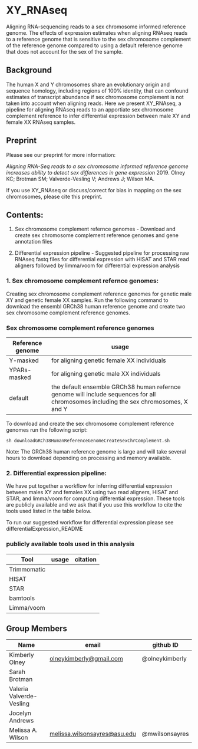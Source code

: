 # XY_RNAseq
Aligning RNA-sequencing reads to a sex chromosome informed reference genome. 
The effects of expression estimates when aligning RNAseq reads to a reference genome that is sensitive to the sex chromosome complement of the reference genome compared to using a default reference genome that does not account for the sex of the sample.

## Background
The human X and Y chromosomes share an evolutionary origin and sequence homology, including regions of 100% identity, that can confound estimates of transcript abundance if sex chromosome complement is not taken into account when aligning reads. Here we present XY_RNAseq, a pipeline for aligning RNAseq reads to an apportiate sex chromosome complement reference to infer differential expression between male XY and female XX RNAseq samples. 

## Preprint

Please see our preprint for more information:

*Aligning RNA-Seq reads to a sex chromosome informed reference genome increases ability to detect sex differences in gene expression* 2019. Olney KC; Brotman SM; Valverde-Vesling V; Andrews J; Wilson MA. 

If you use XY_RNAseq or discuss/correct for bias in mapping on the sex chromosomes, please cite this preprint.

## Contents:
1. Sex chromosome complement refernce genomes - Download and create sex chromosome complement reference genomes and gene annotation files

2. Differential expression pipeline - Suggested pipeline for processing raw RNAseq fastq files for differential expression with HISAT and STAR read aligners followed by limma/voom for differential expression analysis

### 1. Sex chromosome complement refernce genomes:
Creating sex chromosome complement reference genomes for genetic male XY and genetic female XX samples. 
Run the following command to download the ensembl GRCh38 human reference genome and create two sex chromosome complement reference genomes. 

### Sex chromosome complement reference genomes 
Reference genome | usage
--- | --- 
Y-masked | for aligning genetic female XX individuals 
YPARs-masked | for aligning genetic male XX individuals 
default | the default ensemble GRCh38 human refernce genome will include sequences for all chromosomes including the sex chromosomes, X and Y 

To download and create the sex chromosome complement reference genomes run the following script:

`sh downloadGRCh38HumanReferenceGenomeCreateSexChrComplement.sh`

Note: The GRCh38 human reference genome is large and will take several hours to download depending on processing and memory available. 


### 2. Differential expression pipeline:
We have put together a workflow for inferring differential expression between males XY and females XX using two read aligners, HISAT and STAR, and limma/voom for computing differential expression. These tools are publicly available and we ask that if you use this workflow to cite the tools used listed in the table below. 

To run our suggested workflow for differential expression please see differentialExpression_README

### publicly available tools used in this analysis
Tool | usage | citation
--- | --- |  ---
Trimmomatic | |
HISAT | |
STAR | |
bamtools | |
Limma/voom | |



## Group Members
Name | email | github ID
--- | --- |  ---
Kimberly Olney | olneykimberly@gmail.com | @olneykimberly
Sarah Brotman |
Valeria Valverde-Vesling |
Jocelyn Andrews |
Melissa A. Wilson | melissa.wilsonsayres@asu.edu | @mwilsonsayres

